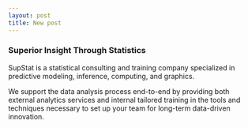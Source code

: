 ```yaml
---
layout: post
title: New post
---
```


### Superior Insight Through Statistics

SupStat is a statistical consulting and training company specialized in predictive modeling, 
inference, computing, and graphics. 

We support the data analysis process end-to-end by 
providing both external analytics services and internal tailored training in the tools and 
techniques necessary to set up your team for long-term data-driven innovation.